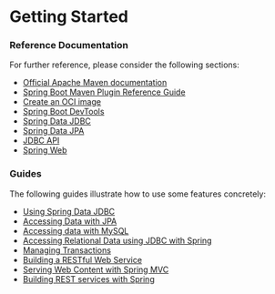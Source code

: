 # Getting Started

### Reference Documentation
For further reference, please consider the following sections:

* [Official Apache Maven documentation](https://maven.apache.org/guides/index.html)
* [Spring Boot Maven Plugin Reference Guide](https://docs.spring.io/spring-boot/docs/2.7.14/maven-plugin/reference/html/)
* [Create an OCI image](https://docs.spring.io/spring-boot/docs/2.7.14/maven-plugin/reference/html/#build-image)
* [Spring Boot DevTools](https://docs.spring.io/spring-boot/docs/2.7.14/reference/htmlsingle/#using.devtools)
* [Spring Data JDBC](https://docs.spring.io/spring-boot/docs/2.7.14/reference/htmlsingle/#data.sql.jdbc)
* [Spring Data JPA](https://docs.spring.io/spring-boot/docs/2.7.14/reference/htmlsingle/#data.sql.jpa-and-spring-data)
* [JDBC API](https://docs.spring.io/spring-boot/docs/2.7.14/reference/htmlsingle/#data.sql)
* [Spring Web](https://docs.spring.io/spring-boot/docs/2.7.14/reference/htmlsingle/#web)

### Guides
The following guides illustrate how to use some features concretely:

* [Using Spring Data JDBC](https://github.com/spring-projects/spring-data-examples/tree/master/jdbc/basics)
* [Accessing Data with JPA](https://spring.io/guides/gs/accessing-data-jpa/)
* [Accessing data with MySQL](https://spring.io/guides/gs/accessing-data-mysql/)
* [Accessing Relational Data using JDBC with Spring](https://spring.io/guides/gs/relational-data-access/)
* [Managing Transactions](https://spring.io/guides/gs/managing-transactions/)
* [Building a RESTful Web Service](https://spring.io/guides/gs/rest-service/)
* [Serving Web Content with Spring MVC](https://spring.io/guides/gs/serving-web-content/)
* [Building REST services with Spring](https://spring.io/guides/tutorials/rest/)

